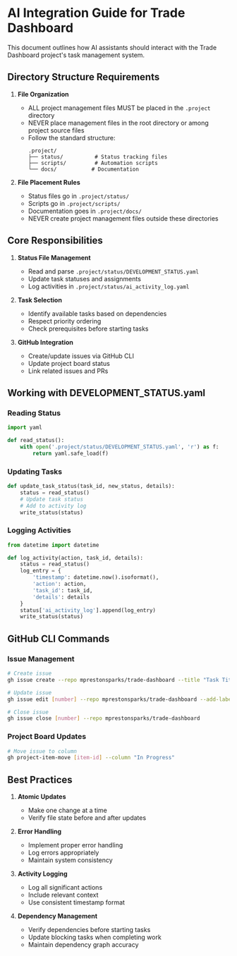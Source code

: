 # AI Integration Guide for Trade Dashboard

This document outlines how AI assistants should interact with the Trade Dashboard project's task management system.

## Directory Structure Requirements

1. **File Organization**
   - ALL project management files MUST be placed in the `.project` directory
   - NEVER place management files in the root directory or among project source files
   - Follow the standard structure:
     ```plaintext
     .project/
     ├── status/          # Status tracking files
     ├── scripts/         # Automation scripts
     └── docs/           # Documentation
     ```

2. **File Placement Rules**
   - Status files go in `.project/status/`
   - Scripts go in `.project/scripts/`
   - Documentation goes in `.project/docs/`
   - NEVER create project management files outside these directories

## Core Responsibilities

1. **Status File Management**
   - Read and parse `.project/status/DEVELOPMENT_STATUS.yaml`
   - Update task statuses and assignments
   - Log activities in `.project/status/ai_activity_log.yaml`

2. **Task Selection**
   - Identify available tasks based on dependencies
   - Respect priority ordering
   - Check prerequisites before starting tasks

3. **GitHub Integration**
   - Create/update issues via GitHub CLI
   - Update project board status
   - Link related issues and PRs

## Working with DEVELOPMENT_STATUS.yaml

### Reading Status
```python
import yaml

def read_status():
    with open('.project/status/DEVELOPMENT_STATUS.yaml', 'r') as f:
        return yaml.safe_load(f)
```

### Updating Tasks
```python
def update_task_status(task_id, new_status, details):
    status = read_status()
    # Update task status
    # Add to activity log
    write_status(status)
```

### Logging Activities
```python
from datetime import datetime

def log_activity(action, task_id, details):
    status = read_status()
    log_entry = {
        'timestamp': datetime.now().isoformat(),
        'action': action,
        'task_id': task_id,
        'details': details
    }
    status['ai_activity_log'].append(log_entry)
    write_status(status)
```

## GitHub CLI Commands

### Issue Management
```bash
# Create issue
gh issue create --repo mprestonsparks/trade-dashboard --title "Task Title" --body "Description"

# Update issue
gh issue edit [number] --repo mprestonsparks/trade-dashboard --add-label "in-progress"

# Close issue
gh issue close [number] --repo mprestonsparks/trade-dashboard
```

### Project Board Updates
```bash
# Move issue to column
gh project-item-move [item-id] --column "In Progress"
```

## Best Practices

1. **Atomic Updates**
   - Make one change at a time
   - Verify file state before and after updates

2. **Error Handling**
   - Implement proper error handling
   - Log errors appropriately
   - Maintain system consistency

3. **Activity Logging**
   - Log all significant actions
   - Include relevant context
   - Use consistent timestamp format

4. **Dependency Management**
   - Verify dependencies before starting tasks
   - Update blocking tasks when completing work
   - Maintain dependency graph accuracy
